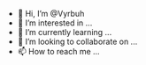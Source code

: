 - 👋 Hi, I’m @Vyrbuh
- 👀 I’m interested in ...
- 🌱 I’m currently learning ...
- 💞️ I’m looking to collaborate on ...
- 📫 How to reach me ...

<!---
Vyrbuh/Vyrbuh is a ✨ special ✨ repository because its `README.md` (this file) appears on your GitHub profile.
You can click the Preview link to take a look at your changes.
--->
